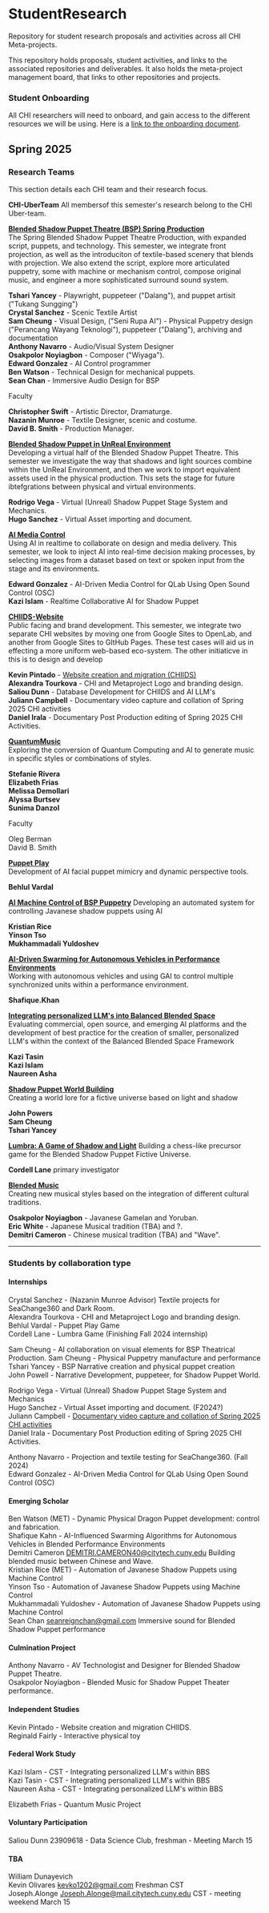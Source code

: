 # StudentResearch
Repository for student research proposals and activities across all CHI Meta-projects.

This repository holds proposals, student activities, and links to the associated repositories and deliverables.  It also holds the meta-project management board, that links to other repositories and projects.  

### Student Onboarding  
All CHI researchers will need to onboard, and gain access to the different resources we will be using.  Here is a [link to the onboarding document](https://github.com/CHI-CityTech/StudentResearch/wiki/CHI%E2%80%90Researcher-Onboarding.md).  

## Spring 2025  
### Research Teams
This section details each CHI team and their research focus.  

**CHI-UberTeam**
All membersof this semester's research belong to the CHI Uber-team.  

[**Blended Shadow Puppet Theatre (BSP) Spring Production**](https://github.com/orgs/CHI-CityTech/teams/bsp-spring-production)  
The Spring Blended Shadow Puppet Theatre Production, with expanded script, puppets, and technology.  This semester, we integrate front projection, as well as the introduciton of textile-based scenery that blends with projection.  We also extend the script, explore more articulated puppetry, some with machine or mechanism control, compose original music, and engineer a more sophisticated surround sound system.   

**Tshari Yancey** -  Playwright, puppeteer ("Dalang"), and puppet artisit ("Tukang Sungging")  
**Crystal Sanchez** - Scenic Textile Artist  
**Sam Cheung**  -  Visual Design,  ("Seni Rupa AI") - Physical Puppetry design ("Perancang Wayang Teknologi"), puppeteer ("Dalang"), archiving and documentation    
**Anthony Navarro** - Audio/Visual System Designer   
**Osakpolor Noyiagbon** - Composer ("Wiyaga").  
**Edward Gonzalez** - AI Control programmer  
**Ben Watson** - Technical Design for mechanical puppets.  
**Sean Chan** - Immersive Audio Design for BSP  

Faculty 

**Christopher Swift** - Artistic Director, Dramaturge.    
**Nazanin Munroe** - Textile Designer, scenic and costume.      
**David B. Smith** - Production Manager.    

[**Blended Shadow Puppet in UnReal Environment**](https://github.com/orgs/CHI-CityTech/teams/unreal-environment)  
Developing a virtual half of the Blended Shadow Puppet Theatre.  This semester we investigate the way that shadows and light sources combine within the UnReal Environment, and then we work to import equivalent assets used in the physical production.  This sets the stage for future ibtefgrations between physical and virtual environments.  

**Rodrigo Vega** - Virtual (Unreal) Shadow Puppet Stage System and Mechanics.  
**Hugo Sanchez** - Virtual Asset importing and document.  

[**AI Media Control**](https://github.com/orgs/CHI-CityTech/teams/ai_media-control)  
Using AI in realtime to collaborate on design and media delivery.  This semester, we look to inject AI into real-time decision making processes, by selecting images from a dataset based on text or spoken input from the stage and its environments. 

**Edward Gonzalez** - AI-Driven Media Control for QLab Using Open Sound Control (OSC)  
**Kazi Islam** - Realtime Collaborative AI for Shadow Puppet

[**CHIIDS-Website**](https://github.com/orgs/CHI-CityTech/teams/chiids-website)  
Public facing and brand development.  This semester, we integrate two separate CHI websites by moving one from Google Sites to OpenLab, and another from Google Sites to GItHub Pages.  These test cases will aid us in effecting a more uniform web-based eco-system.  The other initiaticve in this is to design and develop

**Kevin Pintado** - [Website creation and migration (CHIIDS)](https://github.com/CHI-CityTech/StudentResearch/blob/main/Proposals_Spring_2025/Pintado-Kevin-Proposal.md)    
**Alexandra Tourkova** - CHI and Metaproject Logo and branding design.  
**Saliou Dunn** - Database Development for CHIIDS and AI LLM's  
**Juliann Campbell** - Documentary video capture and collation of Spring 2025 CHI activities  
**Daniel Irala** - Documentary Post Production editing of Spring 2025 CHI Activities.  


[**QuantumMusic**](https://github.com/orgs/CHI-CityTech/teams/quantummusic)  
Exploring the conversion of Quantum Computing and AI to generate music in specific styles or combinations of styles.  

**Stefanie Rivera**  
**Elizabeth Frias**    
**Melissa Demollari**    
**Alyssa Burtsev**  
**Sunima Danzol**  

Faculty

Oleg Berman  
David B. Smith

[**Puppet Play**](https://github.com/CHI-CityTech/StudentResearch/blob/main/Proposals_Spring_2025/Vardal-Behlul-Internship-Spring_2025-Puppet_Play.md)  
Development of AI facial puppet mimicry and dynamic perspective tools.  

**Behlul Vardal**

[**AI Machine Control of BSP Puppetry**](https://github.com/CHI-CityTech/StudentResearch/blob/main/Proposals_Spring_2025/Paige-Rice-Tso-Yuldoshev-Puppet-Set-Automation.md)
Developing an automated system for controlling Javanese shadow puppets using AI  

**Kristian Rice**  
**Yinson Tso**  
**Mukhammadali Yuldoshev**  

[**AI-Driven Swarming for Autonomous Vehicles in Performance Environments**](#)    
Working with autonomous vehicles and using GAI to control multiple synchronized units within a performance environment.  

**Shafique.Khan**

[**Integrating personalized LLM's into Balanced Blended Space**](#)  
Evaluating commercial, open source, and emerging AI platforms and the development of best practice for the creation of smaller, personalized LLM's within the context of the Balanced Blended Space Framework  

**Kazi Tasin**  
**Kazi Islam**  
**Naureen Asha**    

[**Shadow Puppet World Building**](https://www.worldanvil.com/w/testlantia-drdbsmith)  
Creating a world lore for a fictive universe based on light and shadow  

**John Powers**  
**Sam Cheung**    
**Tshari Yancey**       

[**Lumbra: A Game of Shadow and Light**](#)
Building a chess-like precursor game for the Blended Shadow Puppet Fictive Universe.  

**Cordell Lane**  primary investigator  

[**Blended Music**](#)  
Creating new musical styles based on the integration of different cultural traditions.  

**Osakpolor Noyiagbon** - Javanese Gamelan and Yoruban.  
**Eric White** - Japanese Musical tradition (TBA) and ?.    
**Demitri Cameron** - Chinese musical tradition (TBA) and "Wave".   

---

### Students by collaboration type

#### Internships

Crystal Sanchez - (Nazanin Munroe Advisor)  Textile projects for SeaChange360 and Dark Room.  
Alexandra Tourkova - CHI and Metaproject Logo and branding design.  
Behlul Vardal - Puppet Play Game  
Cordell Lane -  Lumbra Game (Finishing Fall 2024 internship)  

Sam Cheung  -  AI collaboration on visual elements for BSP Theatrical Production.
Sam Cheung - Physical Puppetry manufacture and performance  
Tshari Yancey -  BSP Narrative creation and physical puppet creation  
John Powell - Narrative Development, puppeteer,  for Shadow Puppet World.  

Rodrigo Vega - Virtual (Unreal) Shadow Puppet Stage System and Mechanics  
Hugo Sanchez - Virtual Asset importing and document.  (F2024?)  
Juliann Campbell - [Documentary video capture and collation of Spring 2025 CHI activities](https://github.com/CHI-CityTech/StudentResearch/blob/main/Proposals_Spring_2025/Dunn-Saliou-DataBase%20Structures%20for%20Large%20Datasets.md)  
Daniel Irala - Documentary Post Production editing of Spring 2025 CHI Activities.  

Anthony Navarro - Projection and textile testing for SeaChange360.  (Fall 2024)  
Edward Gonzalez - AI-Driven Media Control for QLab Using Open Sound Control (OSC)  

#### Emerging Scholar

Ben Watson (MET) - Dynamic Physical Dragon Puppet development: control and fabrication.  
Shafique Kahn - AI-Influenced Swarming Algorithms for Autonomous Vehicles in Blended Performance Environments    
Demitri Cameron <DEMITRI.CAMERON40@citytech.cuny.edu>  Building blended music between Chinese and Wave.  
Kristian Rice (MET) - Automation of Javanese Shadow Puppets using Machine Control  
Yinson Tso  - Automation of Javanese Shadow Puppets using Machine Control  
Mukhammadali Yuldoshev  - Automation of Javanese Shadow Puppets using Machine Control  
Sean Chan <seanreignchan@gmail.com>  Immersive sound for Blended Shadow Puppet performance   

#### Culmination Project

Anthony Navarro - AV Technologist and Designer for Blended Shadow Puppet Theatre.  
Osakpolor Noyiagbon - Blended Music for Shadow Puppet Theater performance.

#### Independent Studies

Kevin Pintado - Website creation and migration CHIIDS.   
Reginald Fairly - Interactive physical toy

#### Federal Work Study

Kazi Islam - CST - Integrating personalized LLM's within BBS  
Kazi Tasin - CST - Integrating personalized LLM's within BBS  
Naureen Asha - CST - Integrating personalized LLM's within BBS  

Elizabeth Frias - Quantum Music Project  

#### Voluntary Participation

Saliou Dunn 23909618 - Data Science Club, freshman - Meeting March 15  

#### TBA

William Dunayevich  
Kevin Olivares <kevko1202@gmail.com>  Freshman CST    
Joseph.Alonge <Joseph.Alonge@mail.citytech.cuny.edu> CST - meeting weekend March 15
